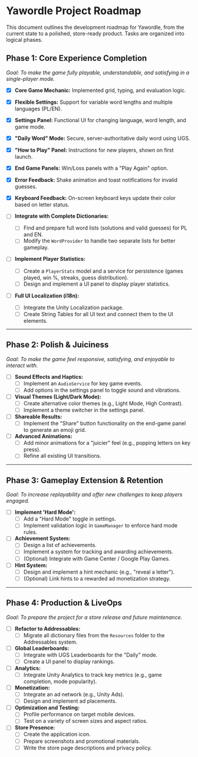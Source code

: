 # Yawordle Project Roadmap

This document outlines the development roadmap for Yawordle, from the current state to a polished, store-ready product. Tasks are organized into logical phases.

## Phase 1: Core Experience Completion
*Goal: To make the game fully playable, understandable, and satisfying in a single-player mode.*

- [x] **Core Game Mechanic:** Implemented grid, typing, and evaluation logic.
- [x] **Flexible Settings:** Support for variable word lengths and multiple languages (PL/EN).
- [x] **Settings Panel:** Functional UI for changing language, word length, and game mode.
- [x] **"Daily Word" Mode:** Secure, server-authoritative daily word using UGS.
- [x] **"How to Play" Panel:** Instructions for new players, shown on first launch.
- [x] **End Game Panels:** Win/Loss panels with a "Play Again" option.
- [x] **Error Feedback:** Shake animation and toast notifications for invalid guesses.
- [x] **Keyboard Feedback:** On-screen keyboard keys update their color based on letter status.

- [ ] **Integrate with Complete Dictionaries:**
    - [ ] Find and prepare full word lists (solutions and valid guesses) for PL and EN.
    - [ ] Modify the `WordProvider` to handle two separate lists for better gameplay.

- [ ] **Implement Player Statistics:**
    - [ ] Create a `PlayerStats` model and a service for persistence (games played, win %, streaks, guess distribution).
    - [ ] Design and implement a UI panel to display player statistics.

- [ ] **Full UI Localization (i18n):**
    - [ ] Integrate the Unity Localization package.
    - [ ] Create String Tables for all UI text and connect them to the UI elements.

---

## Phase 2: Polish & Juiciness
*Goal: To make the game feel responsive, satisfying, and enjoyable to interact with.*

- [ ] **Sound Effects and Haptics:**
    - [ ] Implement an `AudioService` for key game events.
    - [ ] Add options in the settings panel to toggle sound and vibrations.

- [ ] **Visual Themes (Light/Dark Mode):**
    - [ ] Create alternative color themes (e.g., Light Mode, High Contrast).
    - [ ] Implement a theme switcher in the settings panel.

- [ ] **Shareable Results:**
    - [ ] Implement the "Share" button functionality on the end-game panel to generate an emoji grid.

- [ ] **Advanced Animations:**
    - [ ] Add minor animations for a "juicier" feel (e.g., popping letters on key press).
    - [ ] Refine all existing UI transitions.

---

## Phase 3: Gameplay Extension & Retention
*Goal: To increase replayability and offer new challenges to keep players engaged.*

- [ ] **Implement 'Hard Mode':**
    - [ ] Add a "Hard Mode" toggle in settings.
    - [ ] Implement validation logic in `GameManager` to enforce hard mode rules.

- [ ] **Achievement System:**
    - [ ] Design a list of achievements.
    - [ ] Implement a system for tracking and awarding achievements.
    - [ ] (Optional) Integrate with Game Center / Google Play Games.

- [ ] **Hint System:**
    - [ ] Design and implement a hint mechanic (e.g., "reveal a letter").
    - [ ] (Optional) Link hints to a rewarded ad monetization strategy.

---

## Phase 4: Production & LiveOps
*Goal: To prepare the project for a store release and future maintenance.*

- [ ] **Refactor to Addressables:**
    - [ ] Migrate all dictionary files from the `Resources` folder to the Addressables system.

- [ ] **Global Leaderboards:**
    - [ ] Integrate with UGS Leaderboards for the "Daily" mode.
    - [ ] Create a UI panel to display rankings.

- [ ] **Analytics:**
    - [ ] Integrate Unity Analytics to track key metrics (e.g., game completion, mode popularity).

- [ ] **Monetization:**
    - [ ] Integrate an ad network (e.g., Unity Ads).
    - [ ] Design and implement ad placements.

- [ ] **Optimization and Testing:**
    - [ ] Profile performance on target mobile devices.
    - [ ] Test on a variety of screen sizes and aspect ratios.

- [ ] **Store Presence:**
    - [ ] Create the application icon.
    - [ ] Prepare screenshots and promotional materials.
    - [ ] Write the store page descriptions and privacy policy.
